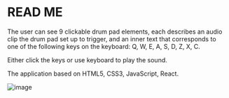 # READ ME

The user can see 9 clickable drum pad elements, each describes an audio clip the drum pad set up to trigger, and an inner text that corresponds to one of the following keys on the keyboard: Q, W, E, A, S, D, Z, X, C.

Either click the keys or use keyboard to play the sound.

The application based on HTML5, CSS3, JavaScript, React.

![image](https://user-images.githubusercontent.com/43034251/139094955-b92bfe03-93f7-49f8-8931-fb4c0c763aa0.png)
